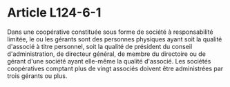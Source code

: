 # Article L124-6-1

Dans une coopérative constituée sous forme de société à responsabilité limitée, le ou les gérants sont des personnes physiques ayant soit la qualité d'associé à titre personnel, soit la qualité de président du conseil d'administration, de directeur général, de membre du directoire ou de gérant d'une société ayant elle-même la qualité d'associé. Les sociétés coopératives comptant plus de vingt associés doivent être administrées par trois gérants ou plus.
